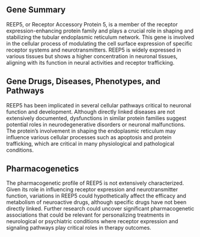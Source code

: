 ## Gene Summary
REEP5, or Receptor Accessory Protein 5, is a member of the receptor expression-enhancing protein family and plays a crucial role in shaping and stabilizing the tubular endoplasmic reticulum network. This gene is involved in the cellular process of modulating the cell surface expression of specific receptor systems and neurotransmitters. REEP5 is widely expressed in various tissues but shows a higher concentration in neuronal tissues, aligning with its function in neural activities and receptor trafficking.

## Gene Drugs, Diseases, Phenotypes, and Pathways
REEP5 has been implicated in several cellular pathways critical to neuronal function and development. Although directly linked diseases are not extensively documented, dysfunctions in similar protein families suggest potential roles in neurodegenerative disorders or neuronal malfunctions. The protein’s involvement in shaping the endoplasmic reticulum may influence various cellular processes such as apoptosis and protein trafficking, which are critical in many physiological and pathological conditions.

## Pharmacogenetics
The pharmacogenetic profile of REEP5 is not extensively characterized. Given its role in influencing receptor expression and neurotransmitter function, variations in REEP5 could hypothetically affect the efficacy and metabolism of neuroactive drugs, although specific drugs have not been directly linked. Further research could uncover significant pharmacogenetic associations that could be relevant for personalizing treatments in neurological or psychiatric conditions where receptor expression and signaling pathways play critical roles in therapy outcomes.